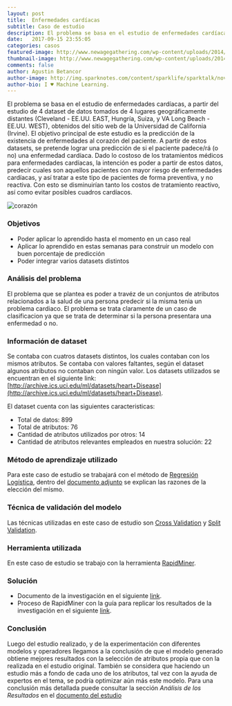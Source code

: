 ```yaml
---
layout: post
title:  Enfermedades cardíacas
subtitle: Caso de estudio
description: El problema se basa en el estudio de enfermedades cardíacas, a partir del estudio de 4 dataset de datos tomados de 4 lugares geográficamente distantes (Cleveland - EE.UU. EAST, Hungría, Suiza, y VA Long Beach - EE.UU. WEST), obtenidos del sitio web de la Universidad de California (Irvine). El objetivo principal de este estudio es la predicción de la existencia de enfermedades al corazón del paciente.
date:   2017-09-15 23:55:05
categories: casos
featured-image: http://www.newagegathering.com/wp-content/uploads/2014/04/1401-heart-terms-art.jpg
thumbnail-image: http://www.newagegathering.com/wp-content/uploads/2014/04/1401-heart-terms-art.jpg
comments: false
author: Agustin Betancor
author-image: http://img.sparknotes.com/content/sparklife/sparktalk/nov2016litchardeathquiz1_MediumWide.jpg
author-bio: I ♥ Machine Learning.
---
```

El problema se basa en el estudio de enfermedades cardíacas, a partir del estudio de 4 dataset de datos tomados de 4 lugares geográficamente distantes (Cleveland - EE.UU. EAST, Hungría, Suiza, y VA Long Beach - EE.UU. WEST), obtenidos del sitio web de la Universidad de California (Irvine). El objetivo principal de este estudio es la predicción de la existencia de enfermedades al corazón del paciente. A partir de estos datasets, se pretende lograr una predicción de si el paciente padece/rá (o no) una enfermedad cardíaca. Dado lo costoso de los tratamientos médicos para enfermedades cardíacas, la intención es poder a partir de estos datos, predecir cuales son aquellos pacientes con mayor riesgo de enfermedades cardíacas, y así tratar a este tipo de pacientes de forma preventiva, y no reactiva. Con esto se disminuirían tanto los costos de tratamiento reactivo, así como evitar posibles cuadros cardíacos.

![corazón](https://www.philips.co.uk/c-dam/b2bhc/master/sites/lig/cardiac/treating-cardiac-diseases-2.jpg)

### Objetivos
* Poder aplicar lo aprendido hasta el momento en un caso real
* Aplicar lo aprendido en estas semanas para construir un modelo con buen porcentaje de predicción
* Poder integrar varios datasets distintos

### Análisis del problema
El problema que se plantea es poder a travéz de un conjuntos de atributos relacionados a la salud de una persona predecir si la misma tenia un problema cardiaco.
El problema se trata claramente de un caso de clasificacion ya que se trata de determinar si la persona presentara una enfermedad o no.

### Información de dataset
Se contaba con cuatros datasets distintos, los cuales contaban con los mismos atributos. Se contaba con valores faltantes, según el dataset algunos atributos no contaban con ningún valor. Los datasets utilizados se encuentran en el siguiente link: [http://archive.ics.uci.edu/ml/datasets/heart+Disease](http://archive.ics.uci.edu/ml/datasets/heart+Disease).

El dataset cuenta con las siguientes caracteristicas: 
* Total de datos: 899
* Total de atributos: 76
* Cantidad de atributos utilizados por otros: 14
* Cantidad de atributos relevantes empleados en nuestra solución: 22

### Método de aprendizaje utilizado
Para este caso de estudio se trabajará con el método de [Regresión Logística](https://en.wikipedia.org/wiki/Logistic_regression), dentro del [documento adjunto](https://github.com/chacaa/ML2017/blob/master/Caso%20de%20estudio%20-%20Enfermedades%20cardiacas/documento.pdf) se explican las razones de la elección del mismo.

### Técnica de validación del modelo
Las técnicas utilizadas en este caso de estudio son [Cross Validation](https://en.wikipedia.org/wiki/Cross-validation_(statistics)) y [Split Validation](https://docs.rapidminer.com/studio/operators/validation/split_validation.html).

### Herramienta utilizada
En este caso de estudio se trabajo con la herramienta [RapidMiner](https://docs.rapidminer.com).

### Solución
* Documento de la investigación en el siguiente [link](https://github.com/chacaa/ML2017/blob/master/Casos%20de%20estudio/Enfermedades%20cardiacas/documento.pdf).
* Proceso de RapidMiner con la guía para replicar los resultados de la investigación en el siguiente [link](https://github.com/chacaa/ML2017/tree/master/Casos%20de%20estudio/Enfermedades%20cardiacas).

### Conclusión
Luego del estudio realizado, y de la experimentación con diferentes modelos y operadores llegamos a la conclusión de que el modelo generado obtiene mejores resultados con la selección de atributos propia que con la realizada en el estudio original. También se considera que haciendo un estudio más a fondo de cada uno de los atributos, tal vez con la ayuda de expertos en el tema, se podría optimizar aún más este modelo.
Para una conclusión más detallada puede consultar la sección *Análisis de los Resultados* en el [documento del estudio](https://github.com/chacaa/ML2017/blob/master/Casos%20de%20estudio/Enfermedades%20cardiacas/documento.pdf)	
